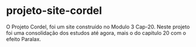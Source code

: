 # projeto-site-cordel
O Projeto Cordel, foi um site construído no Modulo 3 Cap-20. Neste projeto foi uma consolidação dos estudos até agora, mais o do capitulo 20 com o efeito Paralax.